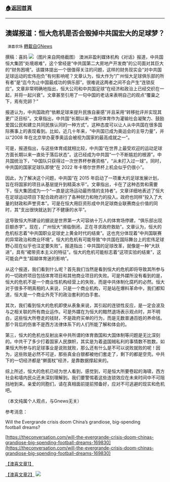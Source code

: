 ###  [:house:返回首頁](https://github.com/ourhimalayas/txt)
---


## 澳媒报道：恒大危机是否会毁掉中共国宏大的足球梦？
` 澳喜农场` [轉載自GNews](https://gnews.org/zh-hans/1597494/)

撰稿：喜妈
![](https://assets.gnews.org/wp-content/uploads/2021/10/162-2.jpg)（图片来自网络截图）
澳洲非盈利媒体机构《对话》报道，中共国恒大集团“处境艰难”，这个曾经是“中共国第二大房地产开发商”的公司面对其巨大的“财务困境”。该媒体提出一个很值得关注的问题，这样的财务现实会“对中共国足球运动的宏伟抱负”有何影响呢？文章认为，恒大作为“广州恒大足球俱乐部的所有者”是“迄今为止中国最成功的俱乐部”。很难说这两者之间不会产生“连锁反应”。文章非常明确地指出，恒大公司和中共国足球“在经济和政治上已经交织在一起，并将一起兴衰”。文章甚至引用了一句中国的老话来表明自己的观点“覆巢之下，焉有完卵？”

报道认为，中共国政府“依赖足球来提升民族自豪感”并且采用“转移批评并实现其更广泛目标”。文章指出，中共国“长期以来一直将体育作为灌输社会凝聚力、鼓励爱国公民和建立共同民族认同的一种方式”。这种态度可以让人从中共国在很多国际赛事上的表现看到。比如，近几十年来，“中共国已成为奥运会的主导力量”，并以“2008 年在北京举办夏季奥运会被视为国家的最高成就之一”。

可是，报道指出，与这些体育成就相比较，中共国“在世界上最受欢迎的运动足球方面长期以来一直处于落后状态”。这已经成为中共国“一个不断尴尬的根源”。中共国统治下，“中国队只获得过一次世界杯参赛资格”，“从未打入过一球”。同时，中共国的国家足球队即使“在 2022 年卡塔尔世界杯上机会似乎仍很小”。

因此，为了解决这个问题，中共国“在 2015 年启动了一项重大的足球发展计划，旨在将国家的项目从基层提升到精英水平”。文章指出，卡在了这种态势和需要下，恒大集团成为一个“一直是这场运动最热情的支持者”。文章详细地表述了恒大在足球运动项目下配合政府进行了各种财力和物力的投入。政府也同样“投入了大量的财政和声誉资本”。可是在恒大用巨资形成中共足球商业联赛商业价值的同时，其“支出很快就达到了不健康的水平”。

这导致恒大所建设的据说是世界第一大可容纳十万人的体育场停建，“俱乐部出现巨额赤字”。现在，广州恒大“濒临倒闭，正在寻求政府救助”。文章认为，恒大的危机标志着“中共国职业足球史上黄金时代的结束”。这也充分体现着“中共国联赛的异常政治和商业环境”。恒大的危机有可能导致“中共国在国际舞台上的宏伟足球野心现在似乎也注定要失败”。报道指出：中共国的足球改革，就像是一种“大跃进”，具有“裙带资本主义的特征”。恒大的危机可能标志着“这项实验的结束”，这可能会产生“超越体育迷的影响”。

从这个报道，我们看到什么呢？首先我们当然是看到恒大的危机即将导致其所参与的一切政府项目包括体育项目和其他商业项目的失败。可是外媒所没有看到的是，恒大的危机不是一个商业性机构经营上的失败，而是中共体制化腐朽的必然。恒大对于很多不明真相的人来说，只是一个商业机构，可是站在爆料革命中，我们都知道，恒大是一个商业外壳下的政治套利的白手套。

其次，我们看到恒大的危机即使从表象来说，其引起的连锁性反应，是一定会波及与之相关联的所有商业运作。可是外媒在为恒大的黯然退场表示观点时，并不明白，这些恒大所卷走的钱财，不是政府买单的行为，而是无数普通百姓的养命钱。那个背后的伤害不是西方法律体系下的人们所能了解和体会的。

第三，恒大的危机也反射出来中共所谓的体育救国和大国体制等问题是无比深刻的。中共干了多少打着国家人民旗帜，其实是为着盗国贼私利的事情数不胜数。如果恒大所参与的足球事业是说败就败，那么还有什么是不可以说败就败的呢！因为，这些败是必然不可逆，那些真金白银都被他们套走了，剩下的都是空壳。中共下的一切经济都是“擀面杖”经济，是靠数据撑起来的。

综上所述，恒大的危机已经为世人看到，感觉到，可是恒大所要卷起的海啸，西方社会和墙内民众还未深刻理解到。我们要警惕着这些连锁效应在未来时间中不可阻挡地到来。亲爱的同胞们，请在真相面前提前预备好，应对不可逃避的现实和危机吧。

（本文纯属个人观点，与Gnews无关）

参考消息：

Will the Evergrande crisis doom China’s grandiose, big-spending football dreams?

[https://theconversation.com/will-the-evergrande-crisis-doom-chinas-grandiose-big-spending-football-dreams-169830](https://theconversation.com/will-the-evergrande-crisis-doom-chinas-grandiose-big-spending-football-dreams-169830)

[【澳喜文章1】](https://gnews.org/zh-hans/author/aujenny/)

[【澳喜文章2】](https://gnews.org/zh-hans/author/himalaya-australia/)
![](https://assets.gnews.org/wp-content/uploads/2021/10/澳喜图标2-1.jpg)
